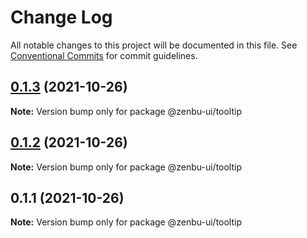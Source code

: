 # Change Log

All notable changes to this project will be documented in this file.
See [Conventional Commits](https://conventionalcommits.org) for commit guidelines.

## [0.1.3](https://github.com/KodepandaID/zenbu-ui/compare/@zenbu-ui/tooltip@0.1.2...@zenbu-ui/tooltip@0.1.3) (2021-10-26)

**Note:** Version bump only for package @zenbu-ui/tooltip





## [0.1.2](https://github.com/KodepandaID/zenbu-ui/compare/@zenbu-ui/tooltip@0.1.1...@zenbu-ui/tooltip@0.1.2) (2021-10-26)

**Note:** Version bump only for package @zenbu-ui/tooltip





## 0.1.1 (2021-10-26)

**Note:** Version bump only for package @zenbu-ui/tooltip
